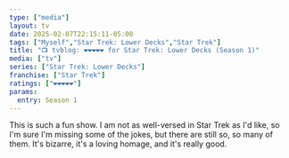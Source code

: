 ```yaml
---
type: ["media"]
layout: tv
date: 2025-02-07T22:15:11-05:00
tags: ["Myself","Star Trek: Lower Decks","Star Trek"]
title: "📺 tvblog: ❤️❤️❤️❤️❤️ for Star Trek: Lower Decks (Season 1)"
media: ["tv"]
series: ["Star Trek: Lower Decks"]
franchise: ["Star Trek"]
ratings: ["❤️❤️❤️❤️❤️"]
params:
  entry: Season 1
---
```

This is such a fun show. I am not as well-versed in Star Trek as I'd like, so I'm sure I'm missing some of the jokes, but there are still so, so many of them. It's bizarre, it's a loving homage, and it's really good.

